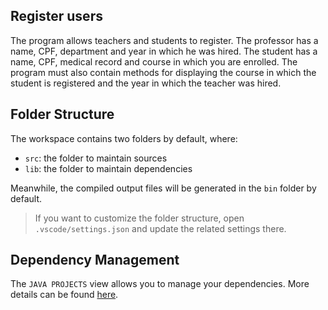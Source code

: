 ## Register users

The program allows teachers and students to register. 
The professor has a name, CPF, department and year in which he was hired. The student has a name, CPF,
medical record and course in which you are enrolled. The program must also contain methods for displaying the course in which the student is registered and the year in which the teacher was hired.

## Folder Structure

The workspace contains two folders by default, where:

- `src`: the folder to maintain sources
- `lib`: the folder to maintain dependencies

Meanwhile, the compiled output files will be generated in the `bin` folder by default.

> If you want to customize the folder structure, open `.vscode/settings.json` and update the related settings there.

## Dependency Management

The `JAVA PROJECTS` view allows you to manage your dependencies. More details can be found [here](https://github.com/microsoft/vscode-java-dependency#manage-dependencies).
